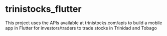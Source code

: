 # trinistocks_flutter

This project uses the APIs available at trinistocks.com/apis to build a mobile app in Flutter for investors/traders to trade stocks in Trinidad and Tobago
